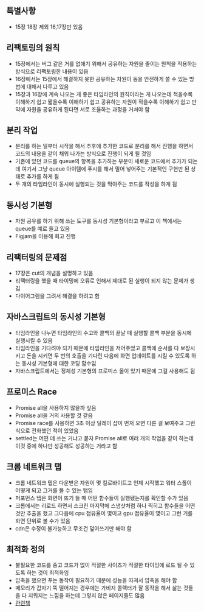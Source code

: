 ## 특별사항
- 15장 18장 제외 16,17장만 있음

## 리팩토링의 원칙
- 15장에서는 버그 같은 거를 없애기 위해서 공유하는 자원을 줄이는 원칙을 적용하는 방식으로 리팩토링한 내용이 있음
- 16장에서는 15장에서 해결하지 못한 공유하는 자원이 동을 안전하게 쓸 수 있는 방법에 대해서 다루고 있음
- 15장과 16장에 계속 나오는 게 좋은 타임라인의 원칙이라는 게 나오는데 적을수록 이해하기 쉽고 짧을수록 이해하기 쉽고 공유하는 자원이 적을수록 이해하기 쉽고 만약에 자원을 공유하게 된다면 서로 조율하는 과정을 거쳐야 함

## 분리 작업
- 분리를 하는 일부터 시작을 해서 추후에 추가한 코드로 분리를 해서 진행을 하면서 코드의 내용을 같이 채워 나가는 방식으로 진행이 되게 될 것임
- 기존에 있던 코드를 queue의 항목을 추가하는 부분이 새로운 코드에서 추가가 되는데 여기서 그냥 queue 아이템에 푸시를 해서 밀어 넣어주는 기본적인 구현만 된 상태로 추가를 하게 됨
- 두 개의 타임라인이 동시에 실행되는 것을 막아주는 코드를 작성을 하게 됨

## 동시성 기본형
- 자원 공유를 하기 위해 쓰는 도구를 동시성 기본형이라고 부르고 이 책에서는 queue를 예로 들고 있음
- Figjam을 이용해 회고 진행

## 리팩터링의 문제점
- 17장은 cut의 개념을 설명하고 있음
- 리팩터링을 했을 때 타이밍에 오류로 인해서 제대로 된 실행이 되지 않는 문제가 생김
- 다이어그램을 그려서 해결을 하려고 함

## 자바스크립트의 동시성 기본형
- 타임라인을 나누면 타임라인의 수고와 콜백의 끝날 때 실행할 콜백 부분을 동시에 실행시킬 수 있음
- 타임라인을 기다려야 되기 때문에 타임라인을 저어주었고 콜백에 순서를 다 보장시키고 돈을 시키면 두 번의 호출을 기다린 다음에 화면 업데이트를 시킬 수 있도록 하는 동시성 기본형에 대한 코딩 함수임
- 자바스크립트에서는 정체성 기본형의 프로미스 올이 있기 때문에 그걸 사용해도 됨

## 프로미스 Race
- Promise all을 사용하지 않을까 싶음
- Promise all을 거의 사용할 것 같음
- Promise race를 사용하면 3초 이상 딜레이 샵이 먼저 오면 다른 걸 보여주고 그런 식으로 전화했던 적이 있었음
- settled는 어떤 데 쓰는 거냐고 묻자 Promise all로 여러 개의 작업을 같이 하는데 이것 중에 하나만 성공해도 성공하는 거라고 함

## 크롬 네트워크 탭
- 크롬 네트워크 탭은 다운받은 자원이 몇 킬로바이트고 언제 시작했고 워터 스폴이 어떻게 되고 그거를 볼 수 있는 탭임
- 퍼포먼스 탭은 화면이 뜨기 뜰 때 어떤 함수들이 실행됐는지를 확인할 수가 있음
- 크롬에서는 리로드 하면서 스크린 마지막에 스냅샷처럼 하나 찍히고 함수들을 어떤 것만 추출을 했고 그다음에 cpu 점유율이 몇이고 gpu 점유율이 몇이고 그런 거를 화면 단위로 볼 수가 있음
- cdn은 수정이 불가능하고 무조건 덮어쓰기만 해야 함

## 최적화 정의
- 불필요한 코드를 중고 코드가 없이 적절한 사이즈가 적절한 타이밍에 로드 될 수 있도록 하는 것이 최적화임
- 압축을 했으면 푸는 동작이 필요하기 때문에 성능을 따져서 압축을 해야 함
- 메모리가 갑자기 뚝 떨어지는 경우에는 가비지 콜렉터가 잘 동작을 해서 삶는 것들을 다 지워지는 느낌을 하는데 그렇지 않은 페이지들도 많음
- [관련책](https://www.yes24.com/Product/Goods/115209526) 
